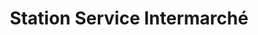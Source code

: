 ---
title: "Station Service Intermarché"
url: /digne-les-bains/station-service-intermarche/
shop: gaz
---